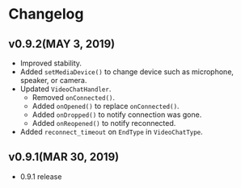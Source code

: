 Changelog
=========

## v0.9.2(MAY 3, 2019)
 * Improved stability.   
 * Added `setMediaDevice()` to change device such as microphone, speaker, or camera.  
 * Updated `VideoChatHandler`.  
   * Removed `onConnected()`.   
   * Added `onOpened()` to replace `onConnected()`.   
   * Added `onDropped()` to notify connection was gone.   
   * Added `onReopened()` to notify reconnected.   
 * Added `reconnect_timeout` on `EndType` in `VideoChatType`.   

## v0.9.1(MAR 30, 2019)
 * 0.9.1 release
